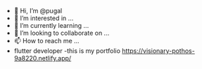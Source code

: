 - 👋 Hi, I’m @pugal
- 👀 I’m interested in ...
- 🌱 I’m currently learning ...
- 💞️ I’m looking to collaborate on ...
- 📫 How to reach me ...
- flutter developer
-this is my portfolio https://visionary-pothos-9a8220.netlify.app/
<!---
pugal-2004/pugal-2004 is a ✨ special ✨ repository because its `README.md` (this file) appears on your GitHub profile.
You can click the Preview link to take a look at your changes.
--->
